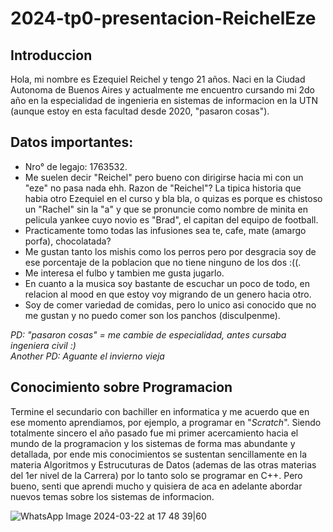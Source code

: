 # 2024-tp0-presentacion-ReichelEze
## Introduccion
Hola, mi nombre es Ezequiel Reichel y tengo 21 años. Naci en la Ciudad Autonoma de Buenos Aires y actualmente me encuentro cursando mi 2do año en la especialidad de ingenieria en sistemas de informacion en la UTN (aunque estoy en esta facultad desde 2020, "pasaron cosas").

## Datos importantes:
- Nro° de legajo: 1763532.
- Me suelen decir "Reichel" pero bueno con dirigirse hacia mi con un "eze" no pasa nada ehh. Razon de "Reichel"? La tipica historia que habia otro Ezequiel en el curso y bla bla, o quizas es porque es chistoso un "Rachel" sin la "a" y que se pronuncie como nombre de minita en pelicula yankee cuyo novio es "Brad", el capitan del equipo de football.
- Practicamente tomo todas las infusiones sea te, cafe, mate (amargo porfa), chocolatada?
- Me gustan tanto los mishis como los perros pero por desgracia soy de ese porcentaje de la poblacion que no tiene ninguno de los dos :((.
- Me interesa el fulbo y tambien me gusta jugarlo.
- En cuanto a la musica soy bastante de escuchar un poco de todo, en relacion al mood en que estoy voy migrando de un genero hacia otro.
- Soy de comer variedad de comidas, pero lo unico asi conocido que no me gustan y no puedo comer son los panchos (disculpenme).

*PD: "pasaron cosas" = me cambie de especialidad, antes cursaba ingeniera civil :)*  
*Another PD: Aguante el invierno vieja*

## Conocimiento sobre Programacion
Termine el secundario con bachiller en informatica y me acuerdo que en ese momento aprendiamos, por ejemplo, a programar en "*Scratch*". Siendo totalmente sincero el año pasado fue mi primer acercamiento hacia el mundo de la programacion y los sistemas de forma mas abundante y detallada, por ende mis conocimientos se sustentan sencillamente en la materia Algoritmos y Estrucuturas de Datos (ademas de las otras materias del 1er nivel de la Carrera) por lo tanto solo se programar en C++. Pero bueno, senti que aprendi mucho y quisiera de aca en adelante abordar nuevos temas sobre los sistemas de informacion. 

![WhatsApp Image 2024-03-22 at 17 48 39|60](https://github.com/pdepjm/2024-tp0-presentacion-Reichel-eze/assets/21321541/96ebeb5d-54a7-4c62-a5d2-dc529255e419)




